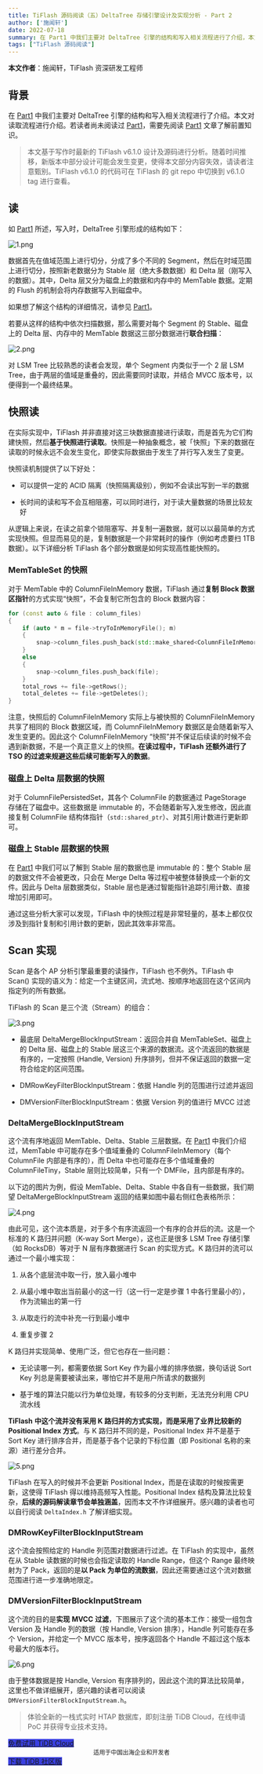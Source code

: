 ```yaml
---
title: TiFlash 源码阅读（五）DeltaTree 存储引擎设计及实现分析 - Part 2
author: ['施闻轩']
date: 2022-07-18
summary: 在 Part1 中我们主要对 DeltaTree 引擎的结构和写入相关流程进行了介绍，本文将对读取流程进行介绍。
tags: ["TiFlash 源码阅读"]
---
```


**本文作者**：施闻轩，TiFlash 资深研发工程师

## 背景

在 [Part1](https://pingcap.com/zh/blog/tiflash-source-code-reading-3) 中我们主要对 DeltaTree 引擎的结构和写入相关流程进行了介绍。本文对读取流程进行介绍。若读者尚未阅读过 [Part1](https://pingcap.com/zh/blog/tiflash-source-code-reading-3)，需要先阅读 [Part1](https://pingcap.com/zh/blog/tiflash-source-code-reading-3) 文章了解前置知识。

> 本文基于写作时最新的 TiFlash v6.1.0 设计及源码进行分析。随着时间推移，新版本中部分设计可能会发生变更，使得本文部分内容失效，请读者注意甄别。TiFlash v6.1.0 的代码可在 TiFlash 的 git repo 中切换到 v6.1.0 tag 进行查看。

## 读

如 [Part1](https://pingcap.com/zh/blog/tiflash-source-code-reading-3) 所述，写入时，DeltaTree 引擎形成的结构如下：

![1.png](https://www-website-strapi.oss-cn-shanghai.aliyuncs.com/prod/1_b49f926b93.png)

数据首先在值域范围上进行切分，分成了多个不同的 Segment，然后在时域范围上进行切分，按照新老数据分为 Stable 层（绝大多数数据）和 Delta 层（刚写入的数据）。其中，Delta 层又分为磁盘上的数据和内存中的 MemTable 数据。定期的 Flush 的机制会将内存数据写入到磁盘中。

如果想了解这个结构的详细情况，请参见 [Part1](https://pingcap.com/zh/blog/tiflash-source-code-reading-3)。

若要从这样的结构中依次扫描数据，那么需要对每个 Segment 的 Stable、磁盘上的 Delta 层、内存中的 MemTable 数据这三部分数据进行**联合扫描**：

![2.png](https://www-website-strapi.oss-cn-shanghai.aliyuncs.com/prod/2_fcdd0bf5a3.png)

对 LSM Tree 比较熟悉的读者会发现，单个 Segment 内类似于一个 2 层 LSM Tree，由于两层的值域是重叠的，因此需要同时读取，并结合 MVCC 版本号，以便得到一个最终结果。

## 快照读

在实际实现中，TiFlash 并非直接对这三块数据直接进行读取，而是首先为它们构建快照，然后**基于快照进行读取**。快照是一种抽象概念，被「快照」下来的数据在读取的时候永远不会发生变化，即使实际数据由于发生了并行写入发生了变更。

快照读机制提供了以下好处：

- 可以提供一定的 ACID 隔离（快照隔离级别），例如不会读出写到一半的数据

- 长时间的读和写不会互相阻塞，可以同时进行，对于读大量数据的场景比较友好

从逻辑上来说，在读之前拿个锁阻塞写、并复制一遍数据，就可以以最简单的方式实现快照。但显而易见的是，复制数据是一个非常耗时的操作（例如考虑要扫 1TB 数据）。以下详细分析 TiFlash 各个部分数据是如何实现高性能快照的。

### MemTableSet 的快照

对于 MemTable 中的 ColumnFileInMemory 数据，TiFlash 通过**复制 Block 数据区指针**的方式实现“快照”，不会复制它所包含的 Block 数据内容：

```C++
for (const auto & file : column_files)
{
    if (auto * m = file->tryToInMemoryFile(); m)
    {
        snap->column_files.push_back(std::make_shared<ColumnFileInMemory>(*m));
    }
    else
    {
        snap->column_files.push_back(file);
    }
    total_rows += file->getRows();
    total_deletes += file->getDeletes();
}
```

注意，快照后的 ColumnFileInMemory 实际上与被快照的 ColumnFileInMemory 共享了相同的 Block 数据区域，而 ColumnFileInMemory 数据区是会随着新写入发生变更的。因此这个 ColumnFileInMemory “快照”并不保证后续读的时候不会遇到新数据，不是一个真正意义上的快照。**在读过程中，TiFlash 还额外进行了 TSO 的过滤来规避这些后续可能新写入的数据**。

### 磁盘上 Delta 层数据的快照

对于 ColumnFilePersistedSet，其各个 ColumnFile 的数据通过 PageStorage 存储在了磁盘中。这些数据是 immutable 的，不会随着新写入发生修改，因此直接复制 ColumnFile 结构体指针（`std::shared_ptr`）、对其引用计数进行更新即可。

### 磁盘上 Stable 层数据的快照

在 [Part1](https://pingcap.com/zh/blog/tiflash-source-code-reading-3) 中我们可以了解到 Stable 层的数据也是 immutable 的：整个 Stable 层的数据文件不会被更改，只会在 Merge Delta 等过程中被整体替换成一个新的文件。因此与 Delta 层数据类似，Stable 层也是通过智能指针追踪引用计数、直接增加引用即可。

通过这些分析大家可以发现，TiFlash 中的快照过程是非常轻量的，基本上都仅仅涉及到指针复制和引用计数的更新，因此其效率非常高。

## Scan 实现

Scan 是各个 AP 分析引擎最重要的读操作，TiFlash 也不例外。TiFlash 中 Scan() 实现的语义为：给定一个主键区间，流式地、按顺序地返回在这个区间内指定列的所有数据。

TiFlash 的 Scan 是三个流（Stream）的组合：

![3.png](https://www-website-strapi.oss-cn-shanghai.aliyuncs.com/prod/3_386954885a.png)

- 最底层 DeltaMergeBlockInputStream：返回合并自 MemTableSet、磁盘上的 Delta 层、磁盘上的 Stable 层这三个来源的数据流。这个流返回的数据是有序的，一定按照 (Handle, Version) 升序排列，但并不保证返回的数据一定符合给定的区间范围。

- DMRowKeyFilterBlockInputStream：依据 Handle 列的范围进行过滤并返回

- DMVersionFilterBlockInputStream：依据 Version 列的值进行 MVCC 过滤

### DeltaMergeBlockInputStream

这个流有序地返回 MemTable、Delta、Stable 三层数据。在 [Part1](https://pingcap.com/zh/blog/tiflash-source-code-reading-3) 中我们介绍过，MemTable 中可能存在多个值域重叠的 ColumnFileInMemory（每个 ColumnFile 内部是有序的），而 Delta 中也可能存在多个值域重叠的 ColumnFileTiny，Stable 层则比较简单，只有一个 DMFile，且内部是有序的。

以下边的图片为例，假设 MemTable、Delta、Stable 中各自有一些数据，我们期望 DeltaMergeBlockInputStream 返回的结果如图中最右侧红色表格所示：

![4.png](https://www-website-strapi.oss-cn-shanghai.aliyuncs.com/prod/4_939eeaa18c.png)

由此可见，这个流本质是，对于多个有序流返回一个有序的合并后的流。这是一个标准的 K 路归并问题（K-way Sort Merge），这也正是很多 LSM Tree 存储引擎（如 RocksDB）等对于 N 层有序数据进行 Scan 的实现方式。K 路归并的流可以通过一个最小堆实现：

1. 从各个底层流中取一行，放入最小堆中

1. 从最小堆中取出当前最小的这一行（这一行一定是步骤 1 中各行里最小的），作为流输出的第一行

1. 从取走行的流中补充一行到最小堆中

1. 重复步骤 2

K 路归并实现简单、使用广泛，但它也存在一些问题：

- 无论读哪一列，都需要依据 Sort Key 作为最小堆的排序依据，换句话说 Sort Key 列总是需要被读出来，哪怕它并不是用户所请求的数据列

- 基于堆的算法只能以行为单位处理，有较多的分支判断，无法充分利用 CPU 流水线

**TiFlash** **中这个流并没有采用 K 路归并的方式实现，而是采用了业界比较新的 Positional Index 方式**。与 K 路归并不同的是，Positional Index 并不是基于 Sort Key 进行排序合并，而是基于各个记录的下标位置（即 Positional 名称的来源）进行差分合并。

![5.png](https://www-website-strapi.oss-cn-shanghai.aliyuncs.com/prod/5_3452d7c538.png)

TiFlash 在写入的时候并不会更新 Positional Index，而是在读取的时候按需更新，这使得 TiFlash 得以维持高频写入性能。Positional Index 结构及算法比较复杂，**后续的源码解读章节会单独涵盖**，因而本文不作详细展开。感兴趣的读者也可以自行阅读 `DeltaIndex.h` 了解详细实现。

### DMRowKeyFilterBlockInputStream

这个流会按照给定的 Handle 列范围对数据进行过滤。在 TiFlash 的实现中，虽然在从 Stable 读数据的时候也会指定读取的 Handle Range，但这个 Range 最终映射为了 Pack，返回的是**以 Pack 为单位的流数据**，因此还需要通过这个流对数据范围进行进一步准确地限定。

### DMVersionFilterBlockInputStream

这个流的目的是**实现** **MVCC** **过滤**，下图展示了这个流的基本工作：接受一组包含 Version 及 Handle 列的数据（按 Handle, Version 排序），Handle 列可能存在多个 Version，并给定一个 MVCC 版本号，按序返回各个 Handle 不超过这个版本号最大的版本行。

![6.png](https://www-website-strapi.oss-cn-shanghai.aliyuncs.com/prod/6_1a27290ff2.png)

由于整体数据是按 Handle, Version 有序排列的，因此这个流的算法比较简单，这里也不做详细展开，感兴趣的读者可以阅读 `DMVersionFilterBlockInputStream.h`。

> 体验全新的一栈式实时 HTAP 数据库，即刻注册 TiDB Cloud，在线申请 PoC 并获得专业技术支持。


<div class="is-flex is-flex-direction-row is-justify-content-center">
  <div class="is-flex is-flex-direction-column">
    <a target="_blank" class="button is-link mx-5"
       href="https://tidbcloud.com/free-trial?utm_source=website-zh&utm_medium=referral&utm_campaign=blog-tiflash-source-code-reading-5"
       referrerpolicy="no-referrer-when-downgrade" style="background-color: #3a40e1;">
免费试用 TiDB Cloud
    </a>
    <div style="font-size:12px; text-align:center">适用于中国出海企业和开发者</div>
  </div>  
<div class="is-flex is-flex-direction-column">
    <a target="_blank" class="button is-link mx-5"
       href="https://pingcap.com/zh/product-community/"
       style="background-color: #3a40e1;">
      下载 TiDB 社区版
    </a>
  </div>
</div>

